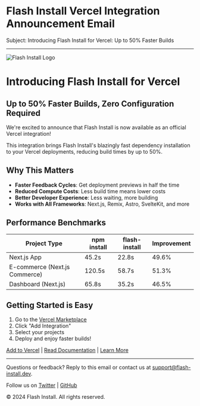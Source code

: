 # Flash Install Vercel Integration Announcement Email

Subject: Introducing Flash Install for Vercel: Up to 50% Faster Builds

---

![Flash Install Logo](https://raw.githubusercontent.com/flash-install-cli/flash-install/main/assets/logo.png)

# Introducing Flash Install for Vercel

## Up to 50% Faster Builds, Zero Configuration Required

We're excited to announce that Flash Install is now available as an official Vercel integration!

This integration brings Flash Install's blazingly fast dependency installation to your Vercel deployments, reducing build times by up to 50%.

## Why This Matters

- **Faster Feedback Cycles**: Get deployment previews in half the time
- **Reduced Compute Costs**: Less build time means lower costs
- **Better Developer Experience**: Less waiting, more building
- **Works with All Frameworks**: Next.js, Remix, Astro, SvelteKit, and more

## Performance Benchmarks

| Project Type | npm install | flash-install | Improvement |
|--------------|------------|---------------|-------------|
| Next.js App | 45.2s | 22.8s | 49.6% |
| E-commerce (Next.js Commerce) | 120.5s | 58.7s | 51.3% |
| Dashboard (Next.js) | 65.8s | 35.2s | 46.5% |

## Getting Started is Easy

1. Go to the [Vercel Marketplace](VERCEL_MARKETPLACE_LINK)
2. Click "Add Integration"
3. Select your projects
4. Deploy and enjoy faster builds!

[Add to Vercel](VERCEL_MARKETPLACE_LINK) | [Read Documentation](https://flash-install-cli.github.io/flash-install/vercel/) | [Learn More](BLOG_POST_LINK)

---

Questions or feedback? Reply to this email or contact us at support@flash-install.dev.

Follow us on [Twitter](https://twitter.com/flashinstallcli) | [GitHub](https://github.com/flash-install-cli/flash-install)

© 2024 Flash Install. All rights reserved.
